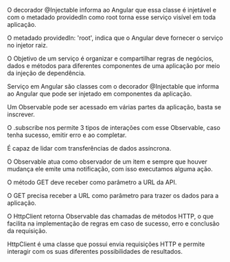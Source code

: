 O decorador @Injectable informa ao Angular que essa classe é injetável e com o metadado providedIn como root torna esse serviço visível em toda aplicação.


O metadado providedIn: 'root', indica que o Angular deve fornecer o serviço no injetor raiz.

O Objetivo de um serviço é organizar e compartilhar regras de negócios, dados e métodos para diferentes componentes de uma aplicação por meio da injeção de dependência.


Serviço em Angular são classes com o decorador @Injectable que informa ao Angular que pode ser injetado em componentes da aplicação.

Um Observable pode ser acessado em várias partes da aplicação, basta se inscrever.


O .subscribe nos permite 3 tipos de interações com esse Observable, caso tenha sucesso, emitir erro e ao completar.

É capaz de lidar com transferências de dados assíncrona.


O Observable atua como observador de um item e sempre que houver mudança ele emite uma notificação, com isso executamos alguma ação.


O método GET deve receber como parâmetro a URL da API.


O GET precisa receber a URL como parâmetro para trazer os dados para a aplicação.


O HttpClient retorna Observable das chamadas de métodos HTTP, o que facilita na implementação de regras em caso de sucesso, erro e conclusão da requisição.


HttpClient é uma classe que possui envia requisições HTTP e permite interagir com os suas diferentes possibilidades de resultados.
